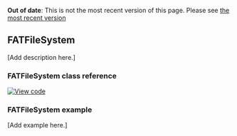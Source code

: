<span class="warnings">**Out of date**: This is not the most recent version of this page. Please see [the most recent version](y)</span>
## FATFileSystem

[Add description here.]

### FATFileSystem class reference

[![View code](https://www.mbed.com/embed/?type=library)](https://os.mbed.com/docs/v5.6/mbed-os-api-doxy/class_f_a_t_file_system.html)

### FATFileSystem example

[Add example here.]
